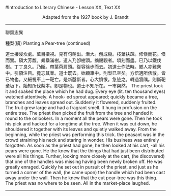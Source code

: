 #Introduction to Literary Chinese - Lesson XX, Text XX

<center>Adapted from the 1927 book by J. Brandt</center>

---

聊齋志異

種梨(續)
Planting a Pear-tree (continued)

道士接浸坎處。萬目攢視。見有句萌出。漸大。俄成樹。枝葉扶疎。修倐而花。倐而實。碩大芳馥。纍纍滿樹。道人乃卽樹頭。摘賜觀者。頃刻而盡。已乃以鐵伐樹。丁丁良久。乃斷。帶葉荷肩頭。從容徐步而去。初道士作法時。鄉人亦難衆中。引領注目。竟忘其業。道士既去。始顧車中。則梨已空矣。方悟適所俵散。皆已物也。又細視車上一靶亡。是新鑿斷者。心大憤恨。急迹之。轉過牆隅。則斷靶棄垣下。始知所伐梨本。卽是物也。道士不知所在。一市粲然。
The priest took it and soaked the place which he had dug. Every eye (lit. ten thousand eyes) watched attentively. A hook- ed sprout appeared; quickly became a tree, branches and leaves spread out. Suddenly it flowered, suddenly fruited. The fruit grew large and had a fragrant smell. It hung in profusion on the entire tree. The priest then picked the fruit from the tree and handed it round to the onlookers. In a moment all the pears were gone. Then he took his pick and hacked for a longtime at the tree. When it was cut down, he shouldered it together with its leaves and quietly walked away. From the beginning, while the priest was performing this trick. the peasant was in the crowd straining his neck and staring in wonder. His business was entirely forgotten. As soon as the priest had gone, he then looked at his cart, -all his pears were gone. He the knew that the things that had just been distributed were all his things. Further, looking more closely at the cart, (he discovered) that one of the handles was missing having been newly broken off. He was greatly enraged. Quickly he set out in pursuit of the priest, and just as he turned a corner of the wall, (he came upon) the handle which had been cast away under the wall. Then he knew that the cut pear-tree was this thing. The priest was no where to be seen. All in the market-place laughed.

---
